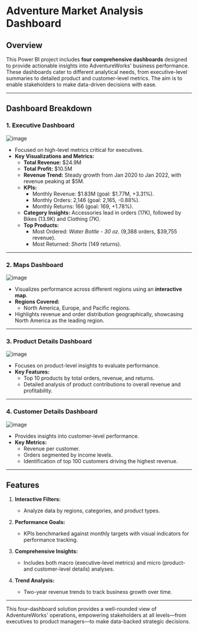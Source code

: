 # Adventure Market Analysis Dashboard

## Overview
This Power BI project includes **four comprehensive dashboards** designed to provide actionable insights into AdventureWorks' business performance. These dashboards cater to different analytical needs, from executive-level summaries to detailed product and customer-level metrics. The aim is to enable stakeholders to make data-driven decisions with ease.

--------------------------------------------------------------------------------------------

## Dashboard Breakdown

### **1. Executive Dashboard**
![image](https://github.com/user-attachments/assets/474ae61f-cfcb-4578-8e06-978b625c5ff0)
   - Focused on high-level metrics critical for executives.  
   - **Key Visualizations and Metrics:**
     - **Total Revenue:** $24.9M
     - **Total Profit:** $10.5M  
     - **Revenue Trend:** Steady growth from Jan 2020 to Jan 2022, with revenue peaking at $5M.  
     - **KPIs:**  
       - Monthly Revenue: $1.83M (goal: $1.77M, +3.31%).  
       - Monthly Orders: 2,146 (goal: 2,165, -0.88%).  
       - Monthly Returns: 166 (goal: 169, +1.78%).  
     - **Category Insights:** Accessories lead in orders (17K), followed by Bikes (13.9K) and Clothing (7K).  
     - **Top Products:**  
       - Most Ordered: *Water Bottle - 30 oz.* (9,388 orders, $39,755 revenue).  
       - Most Returned: *Shorts* (149 returns).  

---

### **2. Maps Dashboard**
![image](https://github.com/user-attachments/assets/109e473e-04a7-48da-b2b9-118f72291464)
   - Visualizes performance across different regions using an **interactive map**.
   - **Regions Covered:**  
     - North America, Europe, and Pacific regions.  
   - Highlights revenue and order distribution geographically, showcasing North America as the leading region.

---

### **3. Product Details Dashboard**
![image](https://github.com/user-attachments/assets/e9cd3417-7fb9-4a95-95c6-7dfd2dfd61fd)
   - Focuses on product-level insights to evaluate performance.  
   - **Key Features:**
     - Top 10 products by total orders, revenue, and returns.  
     - Detailed analysis of product contributions to overall revenue and profitability.

---

### **4. Customer Details Dashboard**
![image](https://github.com/user-attachments/assets/00afe5d9-3e4d-4c9e-ba66-1e0987934011)
   - Provides insights into customer-level performance.  
   - **Key Metrics:**
     - Revenue per customer.  
     - Orders segmented by income levels.  
     - Identification of top 100 customers driving the highest revenue.

---

## Features
1. **Interactive Filters:**  
   - Analyze data by regions, categories, and product types.  

2. **Performance Goals:**  
   - KPIs benchmarked against monthly targets with visual indicators for performance tracking.  

3. **Comprehensive Insights:**  
   - Includes both macro (executive-level metrics) and micro (product- and customer-level details) analyses.

4. **Trend Analysis:**  
   - Two-year revenue trends to track business growth over time.

---

This four-dashboard solution provides a well-rounded view of AdventureWorks' operations, empowering stakeholders at all levels—from executives to product managers—to make data-backed strategic decisions.
